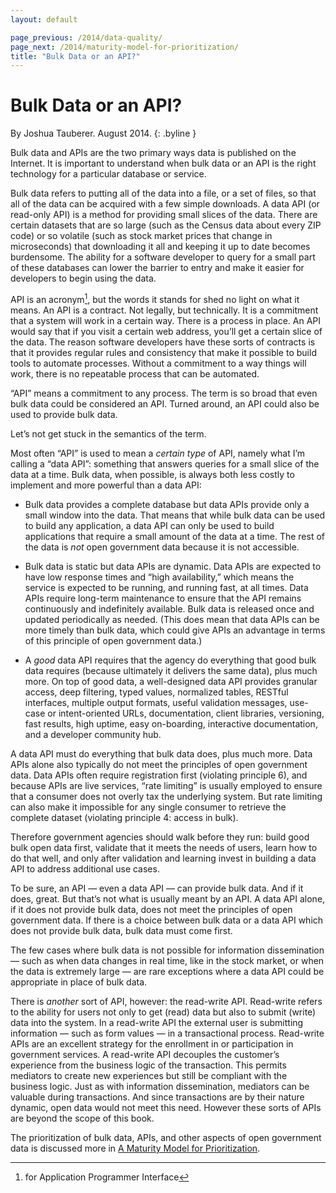 ```yaml
---
layout: default

page_previous: /2014/data-quality/
page_next: /2014/maturity-model-for-prioritization/
title: "Bulk Data or an API?"
---
```

Bulk Data or an API?
====================

By Joshua Tauberer. August 2014.
{: .byline }


Bulk data and APIs are the two primary ways data is published on the Internet. It is important to understand when bulk data or an API is the right technology for a particular database or service.

Bulk data refers to putting all of the data into a file, or a set of files, so that all of the data can be acquired with a few simple downloads. A data API (or read-only API) is a method for providing small slices of the data. There are certain datasets that are so large (such as the Census data about every ZIP code) or so volatile (such as stock market prices that change in microseconds) that downloading it all and keeping it up to date becomes burdensome. The ability for a software developer to query for a small part of these databases can lower the barrier to entry and make it easier for developers to begin using the data.

API is an acronym[^1], but the words it stands for shed no light on what it means. An API is a contract. Not legally, but technically. It is a commitment that a system will work in a certain way. There is a process in place. An API would say that if you visit a certain web address, you’ll get a certain slice of the data. The reason software developers have these sorts of contracts is that it provides regular rules and consistency that make it possible to build tools to automate processes. Without a commitment to a way things will work, there is no repeatable process that can be automated.

“API” means a commitment to any process. The term is so broad that even bulk data could be considered an API. Turned around, an API could also be used to provide bulk data.

Let’s not get stuck in the semantics of the term.

Most often “API” is used to mean a *certain type* of API, namely what I’m calling a “data API”: something that answers queries for a small slice of the data at a time. Bulk data, when possible, is always both less costly to implement and more powerful than a data API:

-   Bulk data provides a complete database but data APIs provide only a small window into the data. That means that while bulk data can be used to build any application, a data API can only be used to build applications that require a small amount of the data at a time. The rest of the data is *not* open government data because it is not accessible.

-   Bulk data is static but data APIs are dynamic. Data APIs are expected to have low response times and “high availability,” which means the service is expected to be running, and running fast, at all times. Data APIs require long-term maintenance to ensure that the API remains continuously and indefinitely available. Bulk data is released once and updated periodically as needed. (This does mean that data APIs can be more timely than bulk data, which could give APIs an advantage in terms of this principle of open government data.)

-   A *good* data API requires that the agency do everything that good bulk data requires (because ultimately it delivers the same data), plus much more. On top of good data, a well-designed data API provides granular access, deep filtering, typed values, normalized tables, RESTful interfaces, multiple output formats, useful validation messages, use-case or intent-oriented URLs, documentation, client libraries, versioning, fast results, high uptime, easy on-boarding, interactive documentation, and a developer community hub.

A data API must do everything that bulk data does, plus much more. Data APIs alone also typically do not meet the principles of open government data. Data APIs often require registration first (violating principle 6), and because APIs are live services, “rate limiting” is usually employed to ensure that a consumer does not overly tax the underlying system. But rate limiting can also make it impossible for any single consumer to retrieve the complete dataset (violating principle 4: access in bulk).

Therefore government agencies should walk before they run: build good bulk open data first, validate that it meets the needs of users, learn how to do that well, and only after validation and learning invest in building a data API to address additional use cases.

To be sure, an API — even a data API — can provide bulk data. And if it does, great. But that’s not what is usually meant by an API. A data API alone, if it does not provide bulk data, does not meet the principles of open government data. If there is a choice between bulk data or a data API which does not provide bulk data, bulk data must come first.

The few cases where bulk data is not possible for information dissemination — such as when data changes in real time, like in the stock market, or when the data is extremely large — are rare exceptions where a data API could be appropriate in place of bulk data.

There is *another* sort of API, however: the read-write API. Read-write refers to the ability for users not only to get (read) data but also to submit (write) data into the system. In a read-write API the external user is submitting information — such as form values — in a transactional process. Read-write APIs are an excellent strategy for the enrollment in or participation in government services. A read-write API decouples the customer’s experience from the business logic of the transaction. This permits mediators to create new experiences but still be compliant with the business logic. Just as with information dissemination, mediators can be valuable during transactions. And since transactions are by their nature dynamic, open data would not meet this need. However these sorts of APIs are beyond the scope of this book.

The prioritization of bulk data, APIs, and other aspects of open government data is discussed more in [A Maturity Model for Prioritization](/2014/maturity-model-for-prioritization/).

[^1]: for Application Programmer Interface


